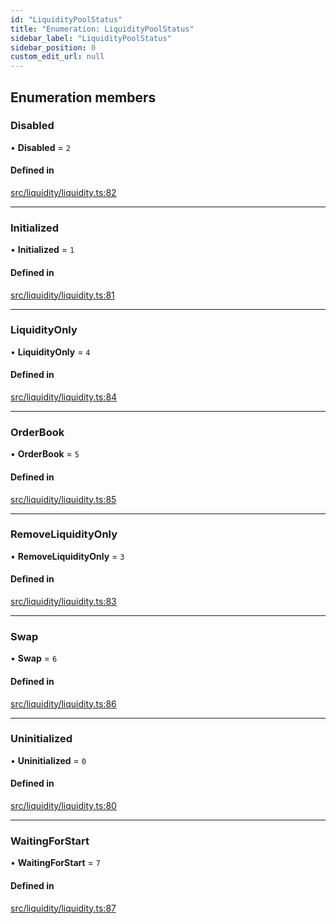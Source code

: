 ```yaml
---
id: "LiquidityPoolStatus"
title: "Enumeration: LiquidityPoolStatus"
sidebar_label: "LiquidityPoolStatus"
sidebar_position: 0
custom_edit_url: null
---
```


## Enumeration members

### Disabled

• **Disabled** = `2`

#### Defined in

[src/liquidity/liquidity.ts:82](https://github.com/alpha-defi/raydium-sdk/blob/ce1010a/src/liquidity/liquidity.ts#L82)

___

### Initialized

• **Initialized** = `1`

#### Defined in

[src/liquidity/liquidity.ts:81](https://github.com/alpha-defi/raydium-sdk/blob/ce1010a/src/liquidity/liquidity.ts#L81)

___

### LiquidityOnly

• **LiquidityOnly** = `4`

#### Defined in

[src/liquidity/liquidity.ts:84](https://github.com/alpha-defi/raydium-sdk/blob/ce1010a/src/liquidity/liquidity.ts#L84)

___

### OrderBook

• **OrderBook** = `5`

#### Defined in

[src/liquidity/liquidity.ts:85](https://github.com/alpha-defi/raydium-sdk/blob/ce1010a/src/liquidity/liquidity.ts#L85)

___

### RemoveLiquidityOnly

• **RemoveLiquidityOnly** = `3`

#### Defined in

[src/liquidity/liquidity.ts:83](https://github.com/alpha-defi/raydium-sdk/blob/ce1010a/src/liquidity/liquidity.ts#L83)

___

### Swap

• **Swap** = `6`

#### Defined in

[src/liquidity/liquidity.ts:86](https://github.com/alpha-defi/raydium-sdk/blob/ce1010a/src/liquidity/liquidity.ts#L86)

___

### Uninitialized

• **Uninitialized** = `0`

#### Defined in

[src/liquidity/liquidity.ts:80](https://github.com/alpha-defi/raydium-sdk/blob/ce1010a/src/liquidity/liquidity.ts#L80)

___

### WaitingForStart

• **WaitingForStart** = `7`

#### Defined in

[src/liquidity/liquidity.ts:87](https://github.com/alpha-defi/raydium-sdk/blob/ce1010a/src/liquidity/liquidity.ts#L87)
